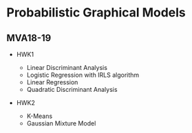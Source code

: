 # Probabilistic Graphical Models
## MVA18-19



- HWK1
  - Linear Discriminant Analysis
  - Logistic Regression with IRLS algorithm
  - Linear Regression
  - Quadratic Discriminant Analysis

- HWK2
  - K-Means
  - Gaussian Mixture Model
